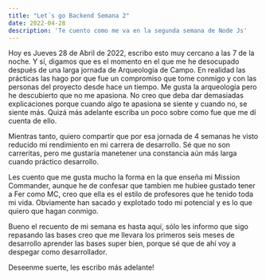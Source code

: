 ```yaml
---
title: "Let´s go Backend Semana 2"
date: 2022-04-28
description: 'Te cuento como me va en la segunda semana de Node Js'
---
```

Hoy es Jueves 28 de Abril de 2022, escribo esto muy cercano a las 7 de la noche. Y sí, digamos que es el momento en el que me he desocupado después de una larga jornada 
de Arqueología de Campo. 
En realidad las prácticas las hago por que fue un compromiso que tome conmigo y con las personas del proyecto desde hace un tiempo.
Me gusta la arqueología pero he descubierto que no me apasiona. No creo que deba dar demasiadas explicaciones porque cuando algo te apasiona se siente y cuando no, se siente más.
Quizá más adelante escriba un poco sobre como fue que me dí cuenta de ello.

Mientras tanto, quiero compartir que por esa jornada de 4 semanas he visto reducido mi rendimiento en mi carrera de desarrollo. Sé que no son carreritas, pero me gustaría manetener una constancia
aún más larga cuando práctico desarrollo. 

Les cuento que me gusta mucho la forma en la que enseña mi Mission Commander, aunque he de confesar que tambien me hubiee gustado tener a Fer como MC, creo que ella es el estilo de profesores que he tenido toda mi vida.
Obviamente han sacado y explotado todo mi potencial y es lo que quiero que hagan conmigo. 

Bueno el recuento de mi semana es hasta aquí, sólo les informo que sigo repasando las bases creo que me llevara los primeros seis meses de desarrollo aprender las bases super bien, porque sé que de ahí voy a despegar como desarrollador.

Deseenme suerte, les escribo más adelante!

